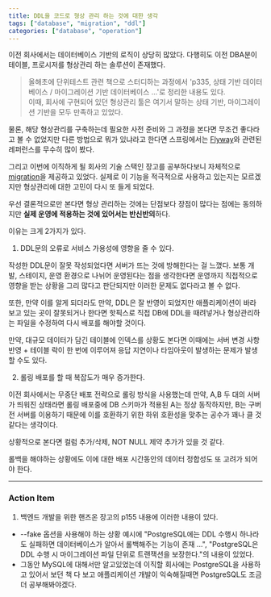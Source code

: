 ```yaml
---
title: DDL을 코드로 형상 관리 하는 것에 대한 생각
tags: ["database", "migration", "ddl"]
categories: ["database", "operation"]
---
```


이전 회사에서는 데이터베이스 기반의 로직이 상당히 많았다. 다행히도 이전 DBA분이 테이블, 프로시저를 형상관리 하는 솔루션이 존재했다.

> 올해초에 단위테스트 관련 책으로 스터디하는 과정에서 'p335, 상태 기반 데이터베이스 / 마이그레이션 기반 데이터베이스 ...'로 정리한 내용도 있다.<br/>
> 이때, 회사에 구현되어 있던 형상관리 툴은 여기서 말하는 상태 기반, 마이그레이션 기반을 모두 만족하고 있었다.

물론, 해당 형상관리를 구축하는데 필요한 사전 준비와 그 과정을 본다면 무조건 좋다라고 볼 수 없었지만 다른 방법으로 뭐가 있냐라고 한다면 스프링에서는 [Flyway](https://github.com/flyway/flyway)와 관련된 레퍼런스를 무수히 많이 봤다.

그리고 이번에 이직하게 될 회사의 기술 스택인 장고를 공부하다보니 자체적으로 [migration](https://docs.djangoproject.com/en/5.2/topics/migrations/)을 제공하고 있었다. 실제로 이 기능을 적극적으로 사용하고 있는지는 모르겠지만 형상관리에 대한 고민이 다시 또 들게 되었다.

우선 결론적으로만 본다면 형상 관리하는 것에는 단점보다 장점이 많다는 점에는 동의하지만 **실제 운영에 적용하는 것에 있어서는 반신반의**하다.

이유는 크게 2가지가 있다.

1. DDL문의 오류로 서비스 가용성에 영향을 줄 수 있다.

작성한 DDL문이 잘못 작성되었다면 서버가 뜨는 것에 방해한다는 걸 느꼈다. 보통 개발, 스테이지, 운영 환경으로 나뉘어 운영된다는 점을 생각한다면 운영까지 직접적으로 영향을 받는 상황을 그리 많다고 판단되지만 이러한 문제도 없다라고 볼 수 없다.

또한, 만약 이를 알게 되더라도 만약, DDL은 잘 반영이 되었지만 애플리케이션이 바라보고 있는 곳이 잘못되거나 한다면 핫픽스로 직접 DB에 DDL을 때려넣거나 형상관리하는 파일을 수정하여 다시 배포를 해야할 것이다.<br/>

만약, 대규모 데이터가 담긴 테이블에 인덱스를 상황도 본다면 이때에는 서버 변경 사항 반영 + 테이블 락이 한 번에 이루어져 응답 지연이나 타임아웃이 발생하는 문제가 발생할 수도 있다.

2. 롤링 배포를 할 때 복잡도가 매우 증가한다.

이전 회사에서는 무중단 배포 전략으로 롤링 방식을 사용했는데 만약, A,B 두 대의 서버가 띄워진 상태라면 롤링 배포중에 DB 스키마가 적용된 A는 정상 동작하지만, B는 구버전 서버를 이용하기 때문에 이를 호환하기 위한 하위 호환성을 맞추는 공수가 꽤나 클 것 같다는 생각이다.

상황적으로 본다면 컬럼 추가/삭제, NOT NULL 제약 추가가 있을 것 같다.

롤백을 해야하는 상황에도 이에 대한 배포 시간동안의 데이터 정합성도 또 고려가 되어야 한다.

--- 

### Action Item

1. 백엔드 개발을 위한 핸즈온 장고의 p155 내용에 이러한 내용이 있다.

- --fake 옵션을 사용해야 하는 상황 예시에 "PostgreSQL에는 DDL 수행시 하나라도 실패하면 데이터베이스가 알아서 롤백해주는 기능이 존재 ...", "PostgreSQL은 DDL 수행 시 마이그레이션 파일 단위로 트랜잭션을 보장한다."의 내용이 있었다.
- 그동안 MySQL에 대해서만 알고있었는데 이직할 회사에는 PostgreSQL을 사용하고 있어서 보던 책 다 보고 애플리케이션 개발이 익숙해질때면 PostgreSQL도 조금 더 공부해봐야겠다.
